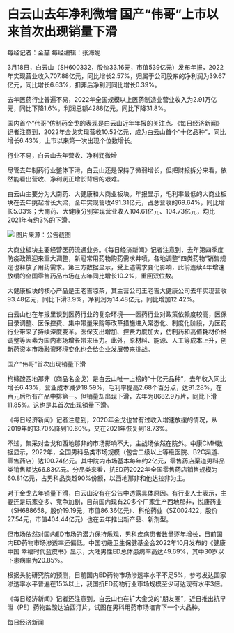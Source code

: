 # 白云山去年净利微增 国产“伟哥”上市以来首次出现销量下滑

每经记者：金喆 每经编辑：张海妮

3月18日，白云山（SH600332，股价33.16元，市值539亿元）发布年报，2022年实现营业收入707.88亿元，同比增长2.57%，归属于公司股东的净利润为39.67亿元，同比增长6.63%，扣非后净利润同比增长0.39%。

去年医药行业普遍不易，2022年全国规模以上医药制造业营业收入为2.91万亿元，同比下降1.6%，利润总额4288亿元，同比下降31.8%。

国内首个“伟哥”仿制药金戈的表现是白云山近年年报的关注点。《每日经济新闻》记者注意到，2022年金戈实现营收10.52亿元，成为白云山首个“十亿品种”，同比增长6.43%，上市以来第一次出现个位数增长。

行业不易，白云山去年营收、净利润微增

尽管去年制药行业整体下滑，白云山还是保持了微弱增长，但把财报拆分来看，依然能看出营收、净利润正增长背后的艰难。

白云山主要分为大南药、大健康和大商业板块。年报显示，毛利率最低的大商业板块在去年挑起增长大梁，全年实现营收491.31亿元，占总营收的69.64%，同比增长5.03%；大南药、大健康分别实现营业收入104.61亿元、104.73亿元，均比2021年有约3%的下滑。

![](https://inews.gtimg.com/om_bt/OXcZLnBWSiRslVuQc3dE05fZzLghvXvIGtwyU2vCwoAnMAA/1000)
图片来源：公告截图

大商业板块主要经营医药流通业务。《每日经济新闻》记者注意到，去年第四季度防疫政策迎来重大调整，新冠常用药物购药需求井喷，各地调整“四类药物”销售规定也释放了用药需求。第三方数据显示，受上述需求变化影响，此前连续4年增速放缓的全国零售药品市场在去年同比增长10.2%，重回双位数。

大健康板块的核心产品是王老吉凉茶，其主营公司王老吉大健康公司去年实现营收93.48亿元，同比下滑3.9%，净利润为14.48亿元，同比增加12.42%。

白云山也在年报里谈到医药行业的复杂环境——医药行业对政策依赖度较高，医保目录调整、医保控费、集中带量采购等改革措施进入常态化、制度化阶段，为医药行业带来了持续深度变革。医保支出增加、控费力度加大，仿制药和高值耗材价格调整等因素为国内市场增长带来压力。此外，原材料、能源、人工等成本上升，创新药资本市场融资环境变化也会给企业发展带来挑战。

国产“伟哥”首次出现销量下滑

枸橼酸西地那非（商品名金戈）是白云山唯一上榜的“十亿元品种”，去年收入同比增长6.43%，营业成本减少18.59%，毛利率提高2.68个百分点，达91.28%，在百元后所有产品中排第一。但销量却出现下滑，去年为8682.9万片，同比下滑11.85%。这也是其首次出现销量下滑。

《每日经济新闻》记者注意到，2020年金戈也曾有过收入增速放缓的情况，从2019年的13.70%降到10.60%，又在2021年恢复到18.73%。

不过，集采对金戈和西地那非的市场影响不大，主战场依然在院外。中康CMH数据显示，2022年，全国男科品类市场规模（包含二级以上等级医院、B2C渠道、零售药店）达100.74亿元。其中院内市场基本每年约2亿元，零售药店渠道男科品类销售额达66.83亿元。分品类来看，抗ED药2022年全国零售药店销售规模为60.81亿元，占男科品类超90%份额，以西地那非和他达拉非为主。

对于金戈去年销量下滑，白云山没有在公告中透露具体原因。有行业人士表示，主要还是玩家变多、竞争加剧，目前国内现有20多个厂家生产西地那非，悦康药业（SH688658，股价19.19元，市值86.36亿元）、科伦药业（SZ002422，股价27.54元，市值404.44亿元）也在去年推出新产品、新剂型。

但市场依然对国内ED市场的潜力保持乐观，男科疾病患者数量逐年增长，目前国内ED药物市场渗透率还偏低。中国初级卫生保健基金会2022年10月发布的《健康中国
幸福时代蓝皮书》显示，大陆男性ED总体患病率高达49.69%，其中30岁以下患病率为20.85%。

根据头豹研究院的预测，目前国内ED药物市场渗透率水平不足5%，参考发达国家渗透率水平普遍在15%以上，我国抗ED药物行业市场规模至少可达现有水平3倍。

《每日经济新闻》记者还注意到，白云山也在扩大金戈的“朋友圈”，近日推出抗早泄（PE）药物盐酸达泊西汀片，试图在男科用药市场培育下一个大品种。

每日经济新闻

